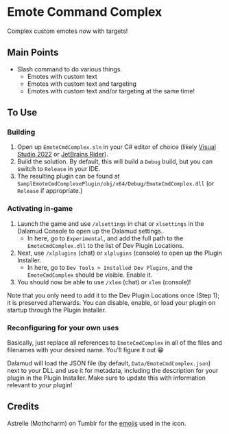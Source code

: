 # Emote Command Complex

Complex custom emotes now with targets!

## Main Points

* Slash command to do various things.
  * Emotes with custom text
  * Emotes with custom text and targeting
  * Emotes with custom text and/or targeting at the same time!

## To Use

### Building

1. Open up `EmoteCmdComplex.sln` in your C# editor of choice (likely [Visual Studio 2022](https://visualstudio.microsoft.com) or [JetBrains Rider](https://www.jetbrains.com/rider/)).
2. Build the solution. By default, this will build a `Debug` build, but you can switch to `Release` in your IDE.
3. The resulting plugin can be found at `SamplEmoteCmdComplexePlugin/obj/x64/Debug/EmoteCmdComplex.dll` (or `Release` if appropriate.)

### Activating in-game

1. Launch the game and use `/xlsettings` in chat or `xlsettings` in the Dalamud Console to open up the Dalamud settings.
    * In here, go to `Experimental`, and add the full path to the `EmoteCmdComplex.dll` to the list of Dev Plugin Locations.
2. Next, use `/xlplugins` (chat) or `xlplugins` (console) to open up the Plugin Installer.
    * In here, go to `Dev Tools > Installed Dev Plugins`, and the `EmoteCmdComplex` should be visible. Enable it.
3. You should now be able to use `/xlem` (chat) or `xlem` (console)!

Note that you only need to add it to the Dev Plugin Locations once (Step 1); it is preserved afterwards. You can disable, enable, or load your plugin on startup through the Plugin Installer.

### Reconfiguring for your own uses

Basically, just replace all references to `EmoteCmdComplex` in all of the files and filenames with your desired name. You'll figure it out 😁

Dalamud will load the JSON file (by default, `Data/EmoteCmdComplex.json`) next to your DLL and use it for metadata, including the description for your plugin in the Plugin Installer. Make sure to update this with information relevant to _your_ plugin!

## Credits

Astrelle (Mothcharm) on Tumblr for the [emojis](https://astrelle.tumblr.com/post/655965855235112960/swordknight-cursed-emoji-this-cursed-emoji) used in the icon.